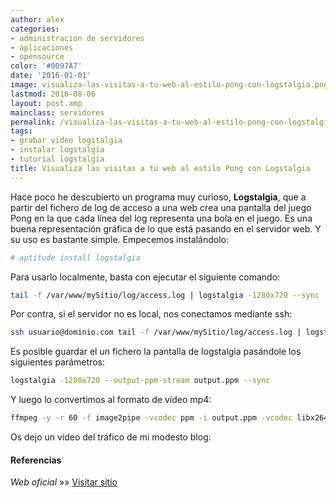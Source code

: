 ```yaml
---
author: alex
categories:
- administracion de servidores
- aplicaciones
- opensource
color: '#0097A7'
date: '2016-01-01'
image: visualiza-las-visitas-a-tu-web-al-estilo-pong-con-logstalgia.png
lastmod: 2016-08-06
layout: post.amp
mainclass: servidores
permalink: /visualiza-las-visitas-a-tu-web-al-estilo-pong-con-logstalgia/
tags:
- grabar video logstalgia
- instalar logstalgia
- tutorial logstalgia
title: Visualiza las visitas a tu web al estilo Pong con Logstalgia
---
```


Hace poco he descubierto un programa muy curioso, **Logstalgia**, que a partir del fichero de log de acceso a una web crea una pantalla del juego Pong en la que cada línea del log representa una bola en el juego. Es una buena representación gráfica de lo que está pasando en el servidor web. Y su uso es bastante simple. Empecemos instalándolo:

<!--more--><!--ad-->

```bash
# aptitude install logstalgia
```

Para usarlo localmente, basta con ejecutar el siguiente comando:

```bash
tail -f /var/www/mySitio/log/access.log | logstalgia -1280x720 --sync
```

Por contra, si el servidor no es local, nos conectamos mediante ssh:

```bash
ssh usuario@dominio.com tail -f /var/www/mySitio/log/access.log | logstalgia -1280x720 --sync
```

Es posible guardar el un fichero la pantalla de logstalgia pasándole los siguientes parámetros:

```bash
logstalgia -1280x720 --output-ppm-stream output.ppm --sync
```

Y luego lo convertimos al formato de vídeo mp4:

```bash
ffmpeg -y -r 60 -f image2pipe -vcodec ppm -i output.ppm -vcodec libx264 -preset ultrafast -pix_fmt yuv420p -crf 1 -threads 0 -bf 0 server.log.mp4
```

Os dejo un vídeo del tráfico de mi modesto blog:

<amp-youtube
    data-videoid="5pzMBg_vvo8"
    layout="responsive"
    width="480" height="270"></amp-youtube>

#### Referencias

*Web oficial* »» <a href="https://code.google.com/p/logstalgia/" target="_blank">Visitar sitio</a>